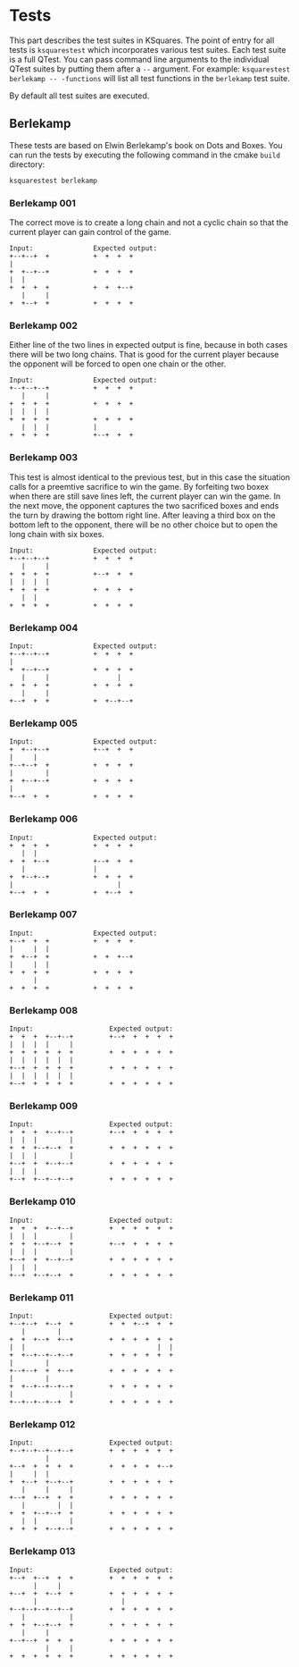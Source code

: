 # Tests

This part describes the test suites in KSquares. The point of entry for all
tests is `ksquarestest` which incorporates various test suites. Each test
suite is a full QTest. You can pass command line arguments to the individual
QTest suites by putting them after a `--` argument. 
For example: `ksquarestest berlekamp -- -functions` will list all test 
functions in the `berlekamp` test suite.

By default all test suites are executed.

## Berlekamp

These tests are based on Elwin Berlekamp's book on Dots and Boxes.
You can run the tests by executing the following command in the cmake 
`build` directory:

```
ksquarestest berlekamp
```

### Berlekamp 001

The correct move is to create a long chain and not a cyclic chain so that the 
current player can gain control of the game.

```
Input:               Expected output:
+--+--+  +           +  +  +  +
|                              
+  +--+--+           +  +  +  +
|  |                           
+  +  +  +           +  +  +--+
   |     |                     
+  +--+  +           +  +  +  +
```

### Berlekamp 002

Either line of the two lines in expected output is fine, because in both cases
there will be two long chains. That is good for the current player because
the opponent will be forced to open one chain or the other.

```
Input:               Expected output:
+--+--+--+           +  +  +  +
   |     |                     
+  +  +  +           +  +  +  +
|  |  |  |                     
+  +  +  +           +  +  +  +
   |  |  |           |         
+  +  +  +           +--+  +  +
```

### Berlekamp 003

This test is almost identical to the previous test, but in this case the
situation calls for a preemtive sacrifice to win the game. By forfeiting
two boxex when there are still save lines left, the current player can win 
the game. In the next move, the opponent captures the two sacrificed boxes 
and ends the turn by drawing the bottom right line. After leaving a third 
box on the bottom left to the opponent, there will be no other choice but 
to open the long chain with six boxes.

```
Input:               Expected output:
+--+--+--+           +  +  +  +
   |     |                     
+  +  +  +           +--+  +  +
|  |  |  |                     
+  +  +  +           +  +  +  +
   |  |                        
+  +  +  +           +  +  +  +
```

### Berlekamp 004

```
Input:               Expected output:
+--+--+--+           +  +  +  +
|                              
+  +--+--+           +  +  +  +
   |     |                 |   
+  +  +  +           +  +  +  +
   |     |                     
+--+  +  +           +  +--+--+
```

### Berlekamp 005

```
Input:               Expected output:
+  +--+--+           +--+  +  +
|     |                        
+--+--+  +           +  +  +  +
|        |                     
+  +--+--+           +  +  +  +
|                              
+--+  +  +           +  +  +  +
```

### Berlekamp 006

```
Input:               Expected output:
+  +  +  +           +  +  +  +
   |  |                        
+  +  +--+           +--+  +  +
   |                 |         
+  +--+--+           +  +  +  +
|                          |   
+--+  +  +           +  +--+  +
```

### Berlekamp 007

```
Input:               Expected output:
+--+  +  +           +  +  +  +
|     |  |                     
+  +--+  +           +  +  +--+
|     |  |                     
+  +  +  +           +  +  +  +
      |                        
+  +  +  +           +  +  +  +
```

### Berlekamp 008

```
Input:                   Expected output:
+  +  +  +--+--+         +--+  +  +  +  +
|  |  |  |     |                         
+  +  +  +  +  +         +  +  +  +  +  +
|  |  |  |  |  |                         
+--+  +  +  +  +         +  +  +  +  +  +
|  |  |  |  |  |                         
+--+  +  +  +  +         +  +  +  +  +  +
```

### Berlekamp 009

```
Input:                   Expected output:
+  +  +  +--+--+         +--+  +  +  +  +
|  |  |        |                         
+  +  +--+--+  +         +  +  +  +  +  +
|  |  |        |                         
+--+  +  +--+--+         +  +  +  +  +  +
|  |  |                                  
+--+  +--+--+--+         +  +  +  +  +  +
```

### Berlekamp 010

```
Input:                   Expected output:
+  +  +  +--+--+         +  +  +  +  +  +
|  |  |        |                         
+  +  +--+--+  +         +--+  +  +  +  +
|  |  |        |                         
+--+  +  +--+--+         +  +  +  +  +  +
|  |  |                                  
+--+  +--+--+  +         +  +  +  +  +  +
```

### Berlekamp 011

```
Input:                   Expected output:
+--+--+  +--+  +         +  +  +--+  +  +
   |        |                            
+  +  +--+  +--+         +  +  +  +  +  +
|  |                                 |  |
+  +--+--+--+--+         +  +  +  +  +  +
|        |                               
+--+--+  +  +--+         +  +  +  +  +  +
|        |                               
+  +--+--+--+--+         +  +  +  +  +  +
|              |                         
+--+--+--+--+  +         +  +  +  +  +  +
```

### Berlekamp 012

```
Input:                   Expected output:
+--+--+--+--+--+         +  +  +  +  +  +
         |                               
+--+  +  +  +  +         +  +  +  +  +--+
|     |  |                               
+  +--+  +--+--+         +  +  +  +  +  +
   |     |     |                         
+--+  +--+  +  +         +  +  +  +  +  +
   |        |  |                         
+  +  +--+--+  +         +  +  +  +  +  +
   |  |        |                         
+  +  +  +--+--+         +  +  +  +  +  +
```

### Berlekamp 013

```
Input:                   Expected output:
+--+  +--+  +  +         +  +  +  +  +  +
      |     |                            
+--+  +  +--+  +         +  +  +  +  +  +
      |                     |            
+--+--+--+--+--+         +  +  +  +  +  +
   |           |                         
+  +  +--+--+  +         +  +  +  +  +  +
   |     |                               
+--+--+  +  +  +         +  +  +  +  +  +
         |     |                         
+  +  +  +  +  +         +  +  +  +  +  +
```